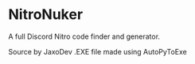 # NitroNuker
A full Discord Nitro code finder and generator.

Source by JaxoDev
.EXE file made using AutoPyToExe
